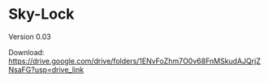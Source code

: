 # Sky-Lock

Version 0.03

Download: https://drive.google.com/drive/folders/1ENvFoZhm7O0v68FnMSkudAJQrjZNsaFG?usp=drive_link
